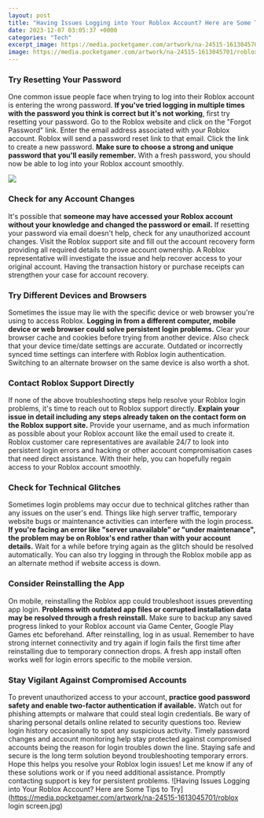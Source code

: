 ```yaml
---
layout: post
title: "Having Issues Logging into Your Roblox Account? Here are Some Tips to Try"
date: 2023-12-07 03:05:37 +0000
categories: "Tech"
excerpt_image: https://media.pocketgamer.com/artwork/na-24515-1613045701/roblox login screen.jpg
image: https://media.pocketgamer.com/artwork/na-24515-1613045701/roblox login screen.jpg
---
```


### Try Resetting Your Password 
One common issue people face when trying to log into their Roblox account is entering the wrong password. **If you've tried logging in multiple times with the password you think is correct but it's not working**, first try resetting your password. Go to the Roblox website and click on the "Forgot Password" link. Enter the email address associated with your Roblox account. Roblox will send a password reset link to that email. Click the link to create a new password. **Make sure to choose a strong and unique password that you'll easily remember.** With a fresh password, you should now be able to log into your Roblox account smoothly. 

![](https://gamequitters.com/wp-content/uploads/roblox-troubleshooting-tips-1024x617.jpg)
### Check for any Account Changes
It's possible that **someone may have accessed your Roblox account without your knowledge and changed the password or email.** If resetting your password via email doesn't help, check for any unauthorized account changes. Visit the Roblox support site and fill out the account recovery form providing all required details to prove account ownership. A Roblox representative will investigate the issue and help recover access to your original account. Having the transaction history or purchase receipts can strengthen your case for account recovery.
### Try Different Devices and Browsers
Sometimes the issue may lie with the specific device or web browser you're using to access Roblox. **Logging in from a different computer, mobile device or web browser could solve persistent login problems.** Clear your browser cache and cookies before trying from another device. Also check that your device time/date settings are accurate. Outdated or incorrectly synced time settings can interfere with Roblox login authentication. Switching to an alternate browser on the same device is also worth a shot. 
### Contact Roblox Support Directly
If none of the above troubleshooting steps help resolve your Roblox login problems, it's time to reach out to Roblox support directly. **Explain your issue in detail including any steps already taken on the contact form on the Roblox support site.** Provide your username, and as much information as possible about your Roblox account like the email used to create it. Roblox customer care representatives are available 24/7 to look into persistent login errors and hacking or other account compromisation cases that need direct assistance. With their help, you can hopefully regain access to your Roblox account smoothly.
### Check for Technical Glitches 
Sometimes login problems may occur due to technical glitches rather than any issues on the user's end. Things like high server traffic, temporary website bugs or maintenance activities can interfere with the login process. **If you're facing an error like "server unavailable" or "under maintenance", the problem may be on Roblox's end rather than with your account details.** Wait for a while before trying again as the glitch should be resolved automatically. You can also try logging in through the Roblox mobile app as an alternate method if website access is down.    
### Consider Reinstalling the App
On mobile, reinstalling the Roblox app could troubleshoot issues preventing app login. **Problems with outdated app files or corrupted installation data may be resolved through a fresh reinstall.** Make sure to backup any saved progress linked to your Roblox account via Game Center, Google Play Games etc beforehand. After reinstalling, log in as usual. Remember to have strong internet connectivity and try again if login fails the first time after reinstalling due to temporary connection drops. A fresh app install often works well for login errors specific to the mobile version.
### Stay Vigilant Against Compromised Accounts
To prevent unauthorized access to your account, **practice good password safety and enable two-factor authentication if available.** Watch out for phishing attempts or malware that could steal login credentials. Be wary of sharing personal details online related to security questions too. Review login history occasionally to spot any suspicious activity. Timely password changes and account monitoring help stay protected against compromised accounts being the reason for login troubles down the line. Staying safe and secure is the long term solution beyond troubleshooting temporary errors.
Hope this helps you resolve your Roblox login issues! Let me know if any of these solutions work or if you need additional assistance. Promptly contacting support is key for persistent problems.
![Having Issues Logging into Your Roblox Account? Here are Some Tips to Try](https://media.pocketgamer.com/artwork/na-24515-1613045701/roblox login screen.jpg)